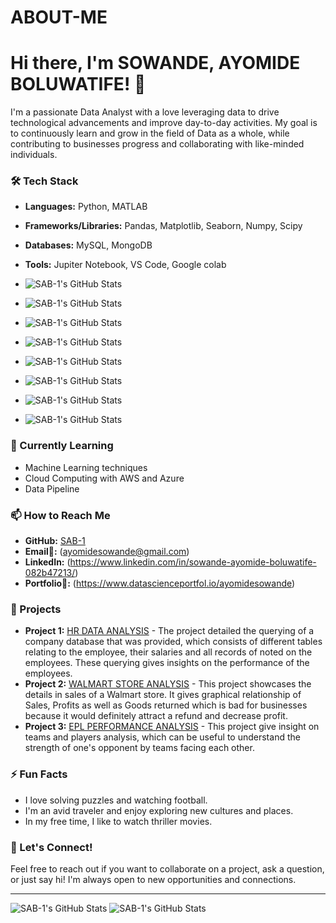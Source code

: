# ABOUT-ME
# Hi there, I'm SOWANDE, AYOMIDE BOLUWATIFE! 👋


I'm a passionate Data Analyst with a love leveraging data to drive technological advancements and improve day-to-day activities. My goal is to continuously learn and grow in the field of Data as a whole, while contributing to businesses progress and collaborating with like-minded individuals.

### 🛠️ Tech Stack

- **Languages:** Python, MATLAB
- **Frameworks/Libraries:** Pandas, Matplotlib, Seaborn, Numpy, Scipy
- **Databases:** MySQL, MongoDB
- **Tools:** Jupiter Notebook, VS Code, Google colab

- ![SAB-1's GitHub Stats]("https://raw.githubusercontent.com/devicons/devicon/master/icons/mysql/mysql-original-wordmark.svg")
- ![SAB-1's GitHub Stats]("https://bigdata.qiwi.com/images/tild3739-3663-4635-b937-613166613231__-12.png")
- ![SAB-1's GitHub Stats]("https://raw.githubusercontent.com/devicons/devicon/2ae2a900d2f041da66e950e4d48052658d850630/icons/pandas/pandas-original.svg")
- ![SAB-1's GitHub Stats]("https://raw.githubusercontent.com/devicons/devicon/master/icons/postgresql/postgresql-original-wordmark.svg")
- ![SAB-1's GitHub Stats]("https://raw.githubusercontent.com/devicons/devicon/master/icons/python/python-original.svg")
- ![SAB-1's GitHub Stats]("https://i.ytimg.com/vi/05djBSOs1FA/hqdefault.jpg")
- ![SAB-1's GitHub Stats]("https://upload.wikimedia.org/wikipedia/commons/0/05/Scikit_learn_logo_small.svg"show_icons=true&theme=radical)
- ![SAB-1's GitHub Stats]("https://seaborn.pydata.org/_images/logo-mark-lightbg.svg"show_icons=true&theme=radical)

### 🌱 Currently Learning

- Machine Learning techniques
- Cloud Computing with AWS and Azure
- Data Pipeline

### 📫 How to Reach Me

- **GitHub:** [SAB-1](https://github.com/SAB-1)
- **Email📩:** (ayomidesowande@gmail.com)
- **LinkedIn:** (https://www.linkedin.com/in/sowande-ayomide-boluwatife-082b47213/)
- **Portfolio👜:** (https://www.datascienceportfol.io/ayomidesowande)

### 🔭 Projects

- **Project 1:** [HR DATA ANALYSIS](https://github.com/SAB-1/SQL-PROJECTS/blob/main/HR%20DATA%20ANALYSIS.sql) - The project detailed the querying of a company database that was provided, which consists of different tables relating to the employee, their salaries and all records of noted on the employees. These querying gives insights on the performance of the employees.
- **Project 2:** [WALMART STORE ANALYSIS]((https://github.com/SAB-1/PowerBI-Projects/blob/main/WALMART%20STORE%20ANALYSIS.pbix)) - This project showcases the details in sales of a Walmart store. It gives graphical relationship of Sales, Profits as well as Goods returned which is bad for businesses because it would definitely attract a refund and decrease profit.
- **Project 3:** [EPL PERFORMANCE ANALYSIS]((https://github.com/SAB-1/PowerBI-Projects/blob/main/English%20Premier%20League%20Performance%20Analysis.pbix)) - This project give insight on teams and players analysis, which can be useful to understand the strength of one's opponent by teams facing each other.
### ⚡ Fun Facts

- I love solving puzzles and watching football.
- I'm an avid traveler and enjoy exploring new cultures and places.
- In my free time, I like to watch thriller movies.

### 💬 Let's Connect!

Feel free to reach out if you want to collaborate on a project, ask a question, or just say hi! I'm always open to new opportunities and connections.

---

![SAB-1's GitHub Stats](https://github-readme-stats.vercel.app/api?username=SAB-1&show_icons=true&theme=radical)
![SAB-1's GitHub Stats]("https://github-readme-streak-stats.herokuapp.com/?user=SAB-1&"show_icons=true&theme=radical)
